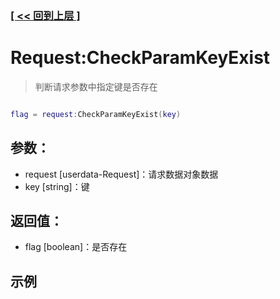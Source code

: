 ### [[ << 回到上层 ]](index.md)

# Request:CheckParamKeyExist

> 判断请求参数中指定键是否存在

```lua

flag = request:CheckParamKeyExist(key)

```

## 参数：

+ request [userdata-Request]：请求数据对象数据
+ key [string]：键

## 返回值：

+ flag [boolean]：是否存在

## 示例

```lua

```